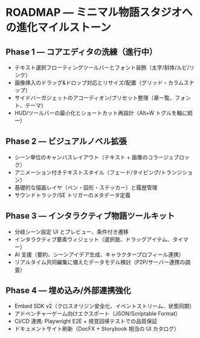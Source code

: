 # ROADMAP — ミニマル物語スタジオへの進化マイルストーン

## Phase 1 — コアエディタの洗練（進行中）

- テキスト選択フローティングツールバーとフォント装飾（太字/斜体/ルビ/リンク）
- 画像挿入のドラッグ&ドロップ対応とリサイズ/配置（グリッド・カラムスナップ）
- サイドバーガジェットのアコーディオン/プリセット整理（章一覧、フォント、テーマ）
- HUD/ツールバーの最小化とショートカット再設計（Alt+W トグルを軸に統一）

## Phase 2 — ビジュアルノベル拡張

- シーン単位のキャンバスレイアウト（テキスト + 画像のコラージュブロック）
- アニメーション付きテキストスタイル（フェード/タイピング/トランジション）
- 基礎的な描画レイヤ（ペン・図形・ステッカー）と履歴管理
- サウンドトラック/SE トリガーのメタデータ定義

## Phase 3 — インタラクティブ物語ツールキット

- 分岐シーン設定 UI とプレビュー、条件付き遷移
- インタラクティブ要素ウィジェット（選択肢、ドラッグアイテム、タイマー）
- AI 支援（要約、シーンアイデア生成、キャラクタープロフィール連携）
- リアルタイム共同編集に備えたデータモデル検討（P2P/サーバー連携の調査）

## Phase 4 — 埋め込み/外部連携強化

- Embed SDK v2（クロスオリジン安全化、イベントストリーム、状態同期）
- アドベンチャーゲーム向けエクスポート（JSON/Scriptable Format）
- CI/CD 連携: Playwright E2E + 視覚回帰テストでの品質保証
- ドキュメントサイト刷新（DocFX + Storybook 相当の UI カタログ）
